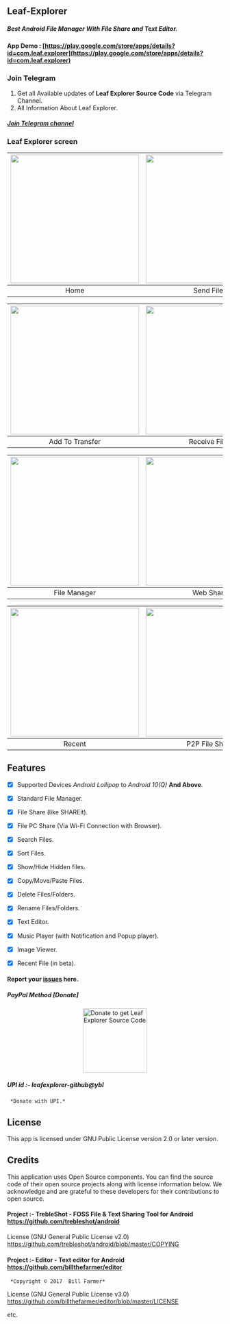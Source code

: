 ## Leaf-Explorer
##### Best Android File Manager With File Share and Text Editor.

#### App Demo : [https://play.google.com/store/apps/details?id=com.leaf.explorer](https://play.google.com/store/apps/details?id=com.leaf.explorer)<br>

### Join Telegram
1. Get all Available updates of **Leaf Explorer Source Code** via Telegram Channel.
2. All Information About Leaf Explorer.
##### [Join Telegram channel](https://t.me/LeafExplorer)</br>


### Leaf Explorer screen
| <img src = "https://github.com/Shiv-Shambhu/Leaf-Explorer/blob/main/Image/home.jpg" width = "300"/> | <img src = "https://github.com/Shiv-Shambhu/Leaf-Explorer/blob/main/Image/send.jpg" width = "300"/> |
|:---:|:---:|
| Home | Send Files |

| <img src = "https://github.com/Shiv-Shambhu/Leaf-Explorer/blob/main/Image/AddToTransfer.jpg" width = "300"/> | <img src = "https://github.com/Shiv-Shambhu/Leaf-Explorer/blob/main/Image/receive.jpg" width = "300"/>|
|:---:|:---:|
| Add To Transfer | Receive Files |

| <img src = "https://github.com/Shiv-Shambhu/Leaf-Explorer/blob/main/Image/file_manager.jpg" width = "300"/> | <img src = "https://github.com/Shiv-Shambhu/Leaf-Explorer/blob/main/Image/transfer_android_pc.jpg" width = "300"/> |
|:---:|:---:|
| File Manager | Web Share |

| <img src = "https://github.com/Shiv-Shambhu/Leaf-Explorer/blob/main/Image/recent_image_video.jpg" width = "300"/> | <img src = "https://github.com/Shiv-Shambhu/Leaf-Explorer/blob/main/Image/navigation_srawer.jpg" width = "300"/>|
|:---:|:---:|
| Recent | P2P File Share |


## Features

- [x] Supported Devices *Android Lollipop* to *Android 10(Q)* **And Above**.
- [x] Standard File Manager.
- [x] File Share (like SHAREit).
- [x] File PC Share (Via Wi-Fi Connection with Browser).
- [x] Search Files.
- [x] Sort Files.
- [x] Show/Hide Hidden files.
- [x] Copy/Move/Paste Files.
- [x] Delete Files/Folders.
- [x] Rename Files/Folders.
- [x] Text Editor.
- [x] Music Player (with Notification and Popup player).
- [x] Image Viewer.
- [x] Recent File (in beta).


#### Report your [issues](https://github.com/Shiv-Shambhu/Leaf-Explorer/issues) here.



##### PayPal Method [Donate]
<a href="http://paypal.me/premium813" target="_blank" title="Buy me a Coffee"><img width="150" style="border:0px;width:150px;display:block;margin:0 auto" src="https://github.com/mjbdl/Premium-SmartWebView/blob/master/app/donate-now-button-n-dim-300x162.jpg" border="0" alt="Donate to get Leaf Explorer Source Code" /></a>
##### UPI id :- leafexplorer-github@ybl 
     *Donate with UPI.*



## License

This app is licensed under GNU Public License version 2.0 or later version.

## Credits
This application uses Open Source components. You can find the source code of their open source projects along with license information below. We acknowledge and are grateful to these developers for their contributions to open source.

#### Project :- TrebleShot - FOSS File & Text Sharing Tool for Android https://github.com/trebleshot/android
License (GNU General Public License v2.0) https://github.com/trebleshot/android/blob/master/COPYING

#### Project :- Editor - Text editor for Android https://github.com/billthefarmer/editor
     *Copyright © 2017  Bill Farmer*
License (GNU General Public License v3.0) https://github.com/billthefarmer/editor/blob/master/LICENSE

etc.
